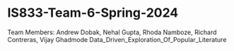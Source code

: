 # IS833-Team-6-Spring-2024
Team Members: Andrew Dobak, Nehal Gupta, Rhoda Namboze, Richard Contreras, Vijay Ghadmode
Data_Driven_Exploration_Of_Popular_Literature
